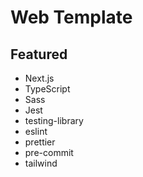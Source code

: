 # Web Template

## Featured

- Next.js
- TypeScript
- Sass
- Jest
- testing-library
- eslint
- prettier
- pre-commit
- tailwind
